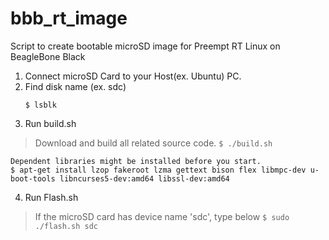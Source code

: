 # bbb_rt_image
Script to create bootable microSD image for Preempt RT Linux on BeagleBone Black

1. Connect microSD Card to your Host(ex. Ubuntu) PC.
2. Find disk name (ex. sdc)
   ```
   $ lsblk
   ```
3. Run build.sh
> Download and build all related source code.
    ```
    $ ./build.sh
    ```
    
    Dependent libraries might be installed before you start.
    $ apt-get install lzop fakeroot lzma gettext bison flex libmpc-dev u-boot-tools libncurses5-dev:amd64 libssl-dev:amd64
  
4. Run Flash.sh
> If the microSD card has device name 'sdc', type below
    ```
    $ sudo ./flash.sh sdc
    ```
